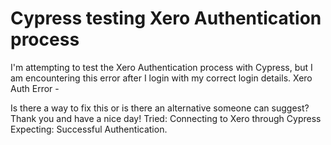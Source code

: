 
# Cypress testing Xero Authentication process

I'm attempting to test the Xero Authentication process with Cypress, but I am encountering this error after I login with my correct login details.
Xero Auth Error -

Is there a way to fix this or is there an alternative someone can suggest?
Thank you and have a nice day!
Tried: Connecting to Xero through Cypress
Expecting: Successful Authentication.

        